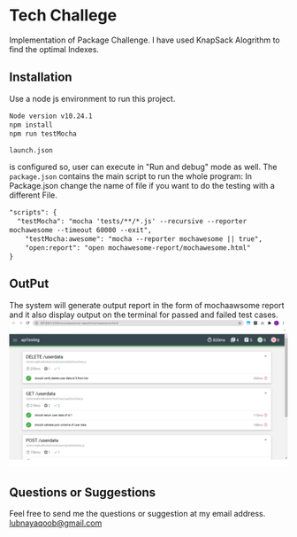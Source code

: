 # Tech Challege

Implementation of Package	Challenge. I have used KnapSack Alogrithm to find the optimal Indexes.

## Installation

Use a node js environment to run this project.
```
Node version v10.24.1 
npm install
npm run testMocha
```

```
launch.json
```
is configured so, user can execute in "Run and debug" mode as well.
The ```package.json``` contains the main script to run the whole program: In Package.json change the name of file if you want to do the testing with a different File. 
```
"scripts": {
  "testMocha": "mocha 'tests/**/*.js' --recursive --reporter mochawesome --timeout 60000 --exit",
    "testMocha:awesome": "mocha --reporter mochawesome || true",
    "open:report": "open mochawesome-report/mochawesome.html"
}
```

## OutPut
The system will generate output report in the form of mochaawsome report and it also display output on the terminal for passed and failed test cases.
![](image_readmeFile/s.PNG)

## Questions or Suggestions
Feel free to send me the questions or suggestion at my email address.
lubnayaqoob@gmail.com